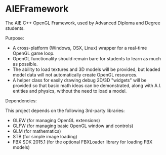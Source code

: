 AIEFramework
============

The AIE C++ OpenGL Framework, used by Advanced Diploma and Degree students.

Purpose:

  - A cross-platform (Windows, OSX, Linux) wrapper for a real-time OpenGL game loop.
  - OpenGL functionality should remain bare for students to learn as much as possible.
  - The ability to load textures and 3D models will be provided, but loaded model data will
    not automatically create OpenGL resources.
  - A helper class for easily drawing debug 2D/3D "widgets" will be provided so that basic 
    math ideas can be demonstrated, along with A.I. entities and physics, without the need to 
    load a model.

Dependencies:

  This project depends on the following 3rd-party libraries:

  - GLEW (for managing OpenGL extensions)
  - GLFW (for managing basic OpenGL window and controls)
  - GLM (for mathematics)
  - STB (for simple image loading)
  - FBX SDK 2015.1 (for the optional FBXLoader library for loading FBX models)
